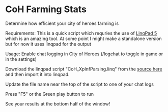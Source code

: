 # CoH Farming Stats
Determine how efficient your city of heroes farming is

Requirements:
This is a quick script which requries the use of [LinqPad 5](https://www.linqpad.net/Download.aspx) which is an amazing tool. At some point I might make a standalone version but for now it uses linqpad for the output

Usage:
Enable chat logging in City of Heroes (/logchat to toggle in game or in the settings)

Download the linqpad script "CoH_XpInfParsing.linq" from the [source here](https://raw.githubusercontent.com/draconb/coh-farming-stats/master/CoH_XpInfParsing.linq) and then import it into linqpad.

Update the file name near the top of the script to one of your chat logs

Press "F5" or the Green play button to run

See your results at the bottom half of the window!
